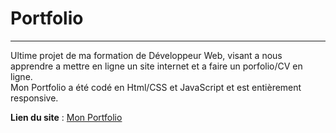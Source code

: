 # Portfolio

---

Ultime projet de ma formation de Développeur Web, visant a nous apprendre a mettre en ligne un site internet et a faire un porfolio/CV en ligne.  
Mon Portfolio a été codé en Html/CSS et JavaScript et est entièrement responsive.

**Lien du site** : [Mon Portfolio](https://dirtdover.github.io/Portfolio/)
